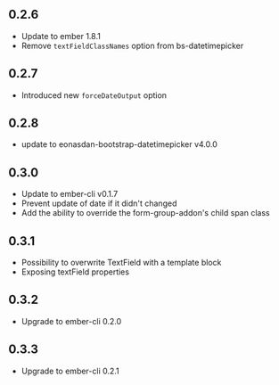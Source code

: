## 0.2.6

* Update to ember 1.8.1
* Remove `textFieldClassNames` option from bs-datetimepicker

## 0.2.7

* Introduced new `forceDateOutput` option

## 0.2.8

* update to eonasdan-bootstrap-datetimepicker v4.0.0


## 0.3.0

* Update to ember-cli v0.1.7
* Prevent update of date if it didn't changed
* Add the ability to override the form-group-addon's child span class

## 0.3.1

* Possibility to overwrite TextField with a template block
* Exposing textField properties

## 0.3.2

* Upgrade to ember-cli 0.2.0

## 0.3.3

* Upgrade to ember-cli 0.2.1
